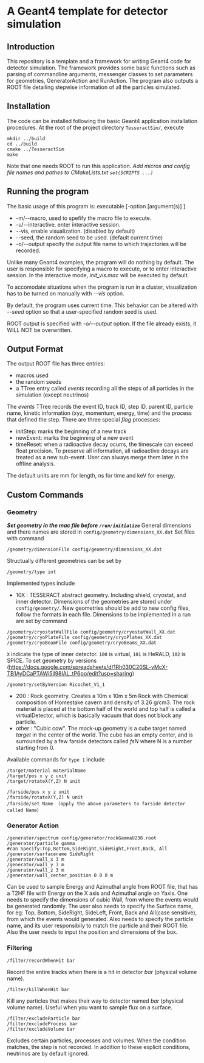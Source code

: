 # A Geant4 template for detector simulation

## Introduction
This repository is a template and a framework for writing Geant4 code for detector simulation. The framework provides some basic functions such as parsing of commandline arguments, messenger classes to set parameters for geometries, GeneratorAction and RunAction. The program also outputs a ROOT file detailing stepwise information of all the particles simulated.

## Installation
The code can be installed following the basic Geant4 application installation procedures. At the root of the project directory `TesseractSim/`, execute
```
mkdir ../build
cd ../build
cmake ../TesseractSim
make
```
Note that one needs ROOT to run this application.
*Add micros and config file names and pathes to CMakeLists.txt `set(SCRIPTS ...)`*

## Running the program
The basic usage of this program is: executable [-option [argument(s)] ]
- -m/--macro,       used to spefify the macro file to execute.
- -u/--interactive, enter interactive session.
- --vis,            enable visualization. (disabled by default)
- --seed,           the random seed to be used. (default current time)
- -o/--output       specify the output file name to which trajectories will be recorded.

Unlike many Geant4 examples, the program will do nothing by default. The user is responsible for specifying a macro to execute, or to enter interactive session. In the interactive mode, *init_vis.mac* will be executed by default.

To accomodate situations when the program is run in a cluster, visualization has to be turned on manually with *--vis* option.

By default, the program uses current time. This behavior can be altered with *--seed* option so that a user-specified random seed is used.

ROOT output is specified with *-o/--output* option. If the file already exists, it WILL NOT be overwritten.

## Output Format

The output ROOT file has three entries:
- macros used
- the random seeds
- a TTree entry called *events* recording all the steps of all particles in the simulation (except neutrinos)

The *events* TTree records the event ID, track ID, step ID, parent ID, particle name, kinetic information (xyz, momentum, energy, time) and the process that defined the step. There are three special *flag* processes:
* initStep: marks the beginning of a new track
* newEvent: marks the beginning of a new event
* timeReset: when a radioactive decay ocurrs, the timescale can exceed float precision. To preserve all information, all radioactive decays are treated as a new sub-event. User can always merge them later in the offline analysis.

The default units are mm for length, ns for time and keV for energy.

## Custom Commands

### Geometry
***Set geometry in the mac file before `/run/initialize`***
General dimensions and there names are stored in `config/geometry/dimensions_XX.dat`
Set files with command
```
/geometry/dimensionFile config/geometry/dimensions_XX.dat
```
Structually different geometries can be set by 
```
/geometry/type int
```
Implemented types include
- 10X : TESSERACT abstract geometry. Including shield, cryostat, and inner detector.
Dimensions of the geometries are stored under `config/geometry/`. New geometries should be add to new config files, follow the formats in each file. Dimensions to be implemented in a run are set by command
```
/geometry/cryostatWallFile config/geometry/cryostatWall_XX.dat
/geometry/cryoPlateFile config/geometry/cryoPlates_XX.dat
/geometry/cryoBeamFile config/geometry/cryoBeams_XX.dat
```
`X` indicate the type of inner detector. `100` is virtual, `101` is HeRALD, `102` is SPICE.
To set geometry by versions (https://docs.google.com/spreadsheets/d/1Rh030C20SL-vMcX-TB1AyDCaPTAWi5ll98lAL_tP6po/edit?usp=sharing)
```
/geometry/setByVersion Ricochet_V1_1
```
- 200 : Rock geometry.
Creates a 10m x 10m x 5m Rock with Chemical composition of Homestake cavern and density of 3.26 g/cm3. The rock material is placed at the bottom half of the world and top half is called a virtualDetector, which is basically vacuum that does not block any particle.
- other : "Cubic cow". The mock-up geometry is a cube target named *target* in the center of the world. The cube has an empty center, and is surrounded by a few farside detectors called *fsN* where N is a number starting from 0.

Available commands for `type 1` include 
```
/target/material materialName
/target/pos x y z unit
/target/rotateX(Y,Z) N unit
```
```
/farside/pos x y z unit
/farside/rotateX(Y,Z) N unit
/farside/set Name （apply the above parameters to farside detector called Name）
```

### Generator Action
```
/generator/spectrum config/generator/rockGammaU238.root
/generator/particle gamma
#can Specify:Top,Bottom,SideRight,SideRight,Front,Back, All
/generator/surfacename SideRight
/generator/wall_x 3 m
/generator/wall_y 3 m
/generator/wall_z 3 m
/generator/wall_center_position 0 0 0 m
```
Can be used to sample Energy and Azimuthal angle from ROOT file, that has a T2HF file with Energy on the X axis and Azimuthal angle on Yaxis.
One needs to specify the dimensions of cubic Wall, from where the events would be generated randomly. The user also needs to specify the Surface name, for eg: Top, Bottom, SideRight, SideLeft, Front, Back and All(case sensitive), from which the events would generated. Also needs to specify the particle name, and its user responsibily to match the particle and their ROOT file. Also the user needs to input the position and dimensions of the box.

### Filtering
```
/filter/recordWhenHit bar
```
Record the entire tracks when there is a hit in detector *bar* (physical volume name).
```
/filter/killWhenHit bar
```
Kill any particles that makes their way to detector named *bar* (physical volume name). Useful when you want to sample flux on a surface.
```
/filter/excludeParticle bar
/filter/excludeProcess bar
/filter/excludeVolume bar
```
Excludes certain particles, processes and volumes. When the condition matches, the step is not recorded. In addition to these explicit conditions, neutrinos are by default ignored.
